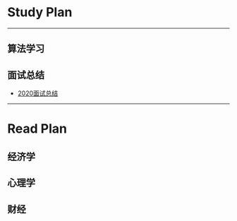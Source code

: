 #  Study Plan
***
## 算法学习  
## 面试总结
- [2020面试总结](StudyPlan/2020面试总结.md)
  
  
  
***
# Read Plan

## 经济学  

## 心理学  

## 财经  





